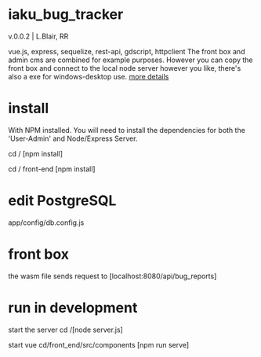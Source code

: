 # iaku_bug_tracker
v.0.0.2 | L.Blair, RR

vue.js, express, sequelize, rest-api, gdscript, httpclient
The front box and admin cms are combined for example purposes. However you can copy the front box and connect to the local node server however you like, there's also a exe for windows-desktop use. 
<a href="https://lenardblair.github.io/iaku_bug_tracker/index.html" target="_blank">more details</a>

# install
With NPM installed.
You will need to install the dependencies for both the 'User-Admin' and Node/Express Server.

cd / [npm install]

cd / front-end [npm install]

# edit PostgreSQL
app/config/db.config.js

# front box
the wasm file sends request to [localhost:8080/api/bug_reports]

# run in development
start the server
cd /[node server.js]

start vue
cd/front_end/src/components [npm run serve]






